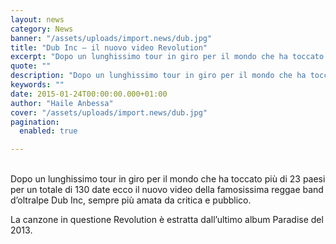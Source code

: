 ```yaml
---
layout: news
category: News
banner: "/assets/uploads/import.news/dub.jpg"
title: "Dub Inc – il nuovo video Revolution"
excerpt: "Dopo un lunghissimo tour in giro per il mondo che ha toccato più di 23 paesi per un totale di 130 date ecco il nuovo video della famosissima reggae band d’oltralpe Dub Inc, sempre più amata da critica e pubblico. La canzone in questione Revolution è estratta dall’ultimo album Paradise del "
quote: ""
description: "Dopo un lunghissimo tour in giro per il mondo che ha toccato più di 23 paesi per un totale di 130 date ecco il nuovo video della famosissima reggae band d’oltralpe Dub Inc, sempre più amata da critica e pubblico. La canzone in questione Revolution è estratta dall’ultimo album Paradise del "
keywords: ""
date: 2015-01-24T00:00:00.000+01:00
author: "Haile Anbessa"
cover: "/assets/uploads/import.news/dub.jpg"
pagination:
  enabled: true

---
```


[](https://hotmc.com/wp-content/uploads/2015/01/dub.jpg)  
Dopo un lunghissimo tour in giro per il mondo che ha toccato più di 23 paesi per un totale di 130 date ecco il nuovo video della famosissima reggae band d’oltralpe Dub Inc, sempre più amata da critica e pubblico.

La canzone in questione Revolution è estratta dall’ultimo album Paradise del 2013.